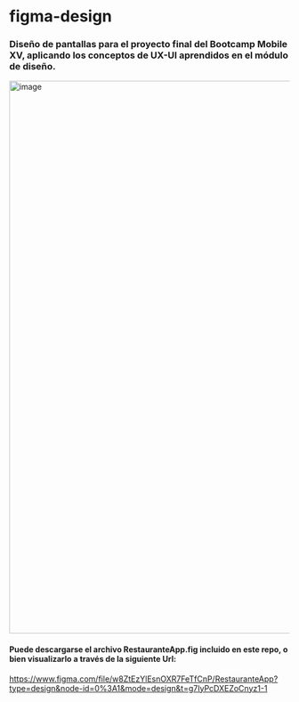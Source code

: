 # figma-design

### Diseño de pantallas para el proyecto final del Bootcamp Mobile XV, aplicando los conceptos de UX-UI aprendidos en el módulo de diseño.


<img width="994" alt="image" src="https://github.com/Onetoucheasy/figma-design/assets/73435257/278e29d3-9104-46cf-974f-fcd444ffef0f">



#### Puede descargarse el archivo RestauranteApp.fig incluido en este repo, o bien visualizarlo a través de la siguiente Url:
https://www.figma.com/file/w8ZtEzYlEsnOXR7FeTfCnP/RestauranteApp?type=design&node-id=0%3A1&mode=design&t=g7IyPcDXEZoCnyz1-1
